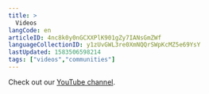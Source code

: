 ```yaml
---
title: >
  Videos
langCode: en
articleID: 4nc8k0y0nGCXXPlK901gZy7IANsGmZWf
languageCollectionID: y1zUvGWL3re0XmNQQrSWpKcMZ5e69YsY
lastUpdated: 1583506598214
tags: ["videos","communities"]
---
```


Check out our [YouTube channel](https://www.youtube.com/channel/UCnaQQFVNV0eKc4j3-zwc09A).